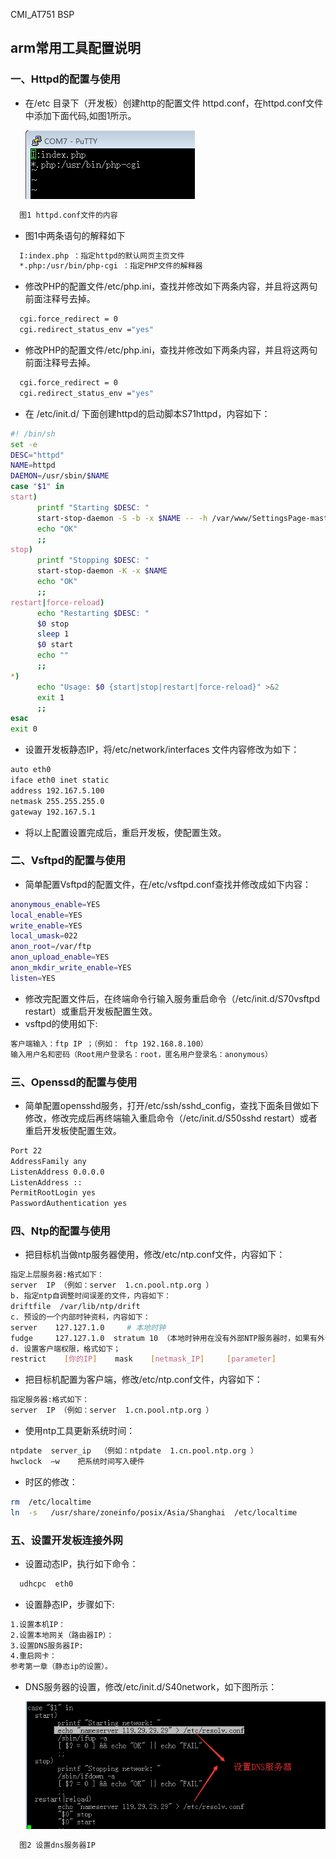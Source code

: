 CMI_AT751 BSP

## arm常用工具配置说明


### 一、Httpd的配置与使用
* 在/etc 目录下（开发板）创建http的配置文件 httpd.conf，在httpd.conf文件中添加下面代码,如图1所示。

  ![qmake](img/tools/httpd.png)
```sh
  图1 httpd.conf文件的内容
```

* 图1中两条语句的解释如下
```sh
  I:index.php ：指定httpd的默认网页主页文件
  *.php:/usr/bin/php-cgi ：指定PHP文件的解释器
```

* 修改PHP的配置文件/etc/php.ini，查找并修改如下两条内容，并且将这两句前面注释号去掉。
```sh
  cgi.force_redirect = 0
  cgi.redirect_status_env ="yes"
```

* 修改PHP的配置文件/etc/php.ini，查找并修改如下两条内容，并且将这两句前面注释号去掉。
```sh
  cgi.force_redirect = 0
  cgi.redirect_status_env ="yes"
```

* 在 /etc/init.d/ 下面创建httpd的启动脚本S71httpd，内容如下：
```sh
#! /bin/sh
set -e
DESC="httpd"
NAME=httpd
DAEMON=/usr/sbin/$NAME
case "$1" in
start)
      printf "Starting $DESC: "
      start-stop-daemon -S -b -x $NAME -- -h /var/www/SettingsPage-master/src
      echo "OK"
      ;;
stop)
      printf "Stopping $DESC: "
      start-stop-daemon -K -x $NAME
      echo "OK"
      ;;
restart|force-reload)
      echo "Restarting $DESC: "
      $0 stop
      sleep 1
      $0 start
      echo ""
      ;;
*)
      echo "Usage: $0 {start|stop|restart|force-reload}" >&2
      exit 1
      ;;
esac
exit 0
```

* 设置开发板静态IP，将/etc/network/interfaces 文件内容修改为如下：
```sh
auto eth0
iface eth0 inet static
address 192.167.5.100    
netmask 255.255.255.0
gateway 192.167.5.1
```

* 将以上配置设置完成后，重启开发板，使配置生效。


### 二、Vsftpd的配置与使用
* 简单配置Vsftpd的配置文件，在/etc/vsftpd.conf查找并修改成如下内容：
```sh
anonymous_enable=YES
local_enable=YES
write_enable=YES
local_umask=022
anon_root=/var/ftp
anon_upload_enable=YES
anon_mkdir_write_enable=YES
listen=YES
```
* 修改完配置文件后，在终端命令行输入服务重启命令（/etc/init.d/S70vsftpd restart）或重启开发板配置生效。
* vsftpd的使用如下:
```sh
客户端输入：ftp IP ；（例如： ftp 192.168.8.100）
输入用户名和密码（Root用户登录名：root，匿名用户登录名：anonymous）
```

### 三、Openssd的配置与使用
* 简单配置opensshd服务，打开/etc/ssh/sshd_config，查找下面条目做如下修改，修改完成后再终端输入重启命令（/etc/init.d/S50sshd restart）或者重启开发板使配置生效。
```sh
Port 22
AddressFamily any
ListenAddress 0.0.0.0
ListenAddress ::
PermitRootLogin yes
PasswordAuthentication yes
```


### 四、Ntp的配置与使用
* 把目标机当做ntp服务器使用，修改/etc/ntp.conf文件，内容如下：
```sh
指定上层服务器:格式如下：
server  IP （例如：server  1.cn.pool.ntp.org ）
b. 指定ntp自调整时间误差的文件，内容如下：
driftfile  /var/lib/ntp/drift
c. 预设的一个内部时钟资料，内容如下：
server    127.127.1.0     # 本地时钟
fudge     127.127.1.0  stratum 10 （本地时钟用在没有外部NTP服务器时，如果有外部ntp服务器，我们可以将它注解掉，stratum 10 表示将本机服务器设置为等级10,1级最大，16级最小。）
d. 设置客户端权限，格式如下；
restrict    [你的IP]    mask    [netmask_IP]     [parameter]
```

* 把目标机配置为客户端，修改/etc/ntp.conf文件，内容如下：
```sh
指定服务器:格式如下：
server  IP （例如：server  1.cn.pool.ntp.org ）
```

* 使用ntp工具更新系统时间：
```sh
ntpdate  server_ip  （例如：ntpdate  1.cn.pool.ntp.org ）
hwclock  –w    把系统时间写入硬件
```

* 时区的修改：
```sh
rm  /etc/localtime
ln  -s   /usr/share/zoneinfo/posix/Asia/Shanghai  /etc/localtime
```


### 五、设置开发板连接外网
* 设置动态IP，执行如下命令：
```sh
  udhcpc  eth0
```
* 设置静态IP，步骤如下:
```sh
1.设置本机IP：
2.设置本地网关（路由器IP）：
3.设置DNS服务器IP:
4.重启网卡：
参考第一章（静态ip的设置）。
```

* DNS服务器的设置，修改/etc/init.d/S40network，如下图所示：

  ![qmake](img/tools/static_ip.png)
```sh
  图2 设置dns服务器IP
```
